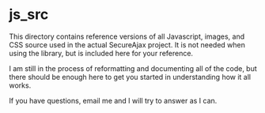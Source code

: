 js_src
======

This directory contains reference versions of all Javascript, images, and CSS source used in the actual SecureAjax project. It is not needed when using the library, but is included here for your reference.

I am still in the process of reformatting and documenting all of the code, but there should be enough here to get you started in understanding how it all works.

If you have questions, email me and I will try to answer as I can.

